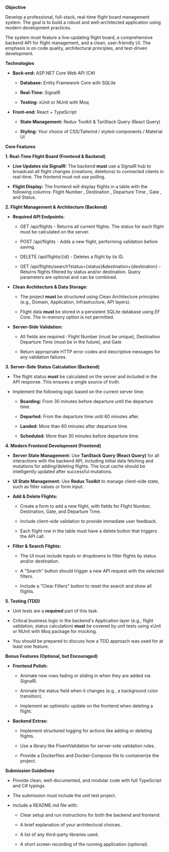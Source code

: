 **Objective**

Develop a professional, full-stack, real-time flight board management system. The goal is to build a robust and well-architected application using modern development practices.

The system must feature a live-updating flight board, a comprehensive backend API for flight management, and a clean, user-friendly UI. The emphasis is on code quality, architectural principles, and test-driven development.

**Technologies**

* **Back-end:** ASP.NET Core Web API (C\#)

  * **Database:** Entity Framework Core with SQLite

  * **Real-Time:** SignalR

  * **Testing:** xUnit or NUnit with Moq

* **Front-end:** React \+ TypeScript

  * **State Management:** Redux Toolkit & TanStack Query (React Query)

  * **Styling:** Your choice of CSS/Tailwind / styled-components / Material UI

**Core Features**

**1\. Real-Time Flight Board (Frontend & Backend)**

* **Live Updates via SignalR:** The backend **must** use a SignalR hub to broadcast all flight changes (creations, deletions) to connected clients in real-time. The frontend must not use polling.

* **Flight Display:** The frontend will display flights in a table with the following columns: Flight Number , Destination , Departure Time , Gate , and Status.

**2\. Flight Management & Architecture (Backend)**

* **Required API Endpoints:**

  * GET /api/flights \- Returns all current flights. The status for each flight must be calculated on the server.

  * POST /api/flights \- Adds a new flight, performing validation before saving.

  * DELETE /api/flights/{id} \- Deletes a flight by its ID.

  * GET /api/flights/search?status={status}\&destination={destination} \- Returns flights filtered by status and/or destination. Query parameters are optional and can be combined.

* **Clean Architecture & Data Storage:**

  * The project **must** be structured using Clean Architecture principles (e.g., Domain, Application, Infrastructure, API layers).

  * Flight data **must** be stored in a persistent SQLite database using EF Core. The in-memory option is not permitted.

* **Server-Side Validation:**

  * All fields are required : Flight Number (must be unique), Destination  Departure Time (must be in the future), and Gate

  * Return appropriate HTTP error codes and descriptive messages for any validation failures.

**3\. Server-Side Status Calculation (Backend)**

* The flight status **must** be calculated on the server and included in the API response. This ensures a single source of truth.

* Implement the following logic based on the current server time:

  * **Boarding:** From 30 minutes before departure until the departure time.

  * **Departed:** From the departure time until 60 minutes after.

  * **Landed:** More than 60 minutes after departure time.

  * **Scheduled:** More than 30 minutes before departure time.

**4\. Modern Frontend Development (Frontend)**

* **Server State Management:** Use **TanStack Query (React Query)** for all interactions with the backend API, including initial data fetching and mutations for adding/deleting flights. The local cache should be intelligently updated after successful mutations.

* **UI State Management:** Use **Redux Toolkit** to manage client-side state, such as filter values or form input.

* **Add & Delete Flights:**

  * Create a form to add a new flight, with fields for Flight Number, Destination, Gate, and Departure Time.

  * Include client-side validation to provide immediate user feedback.

  * Each flight row in the table must have a delete button that triggers the API call.

* **Filter & Search Flights:**

  * The UI must include inputs or dropdowns to filter flights by status and/or destination.

  * A "Search" button should trigger a new API request with the selected filters.

  * Include a "Clear Filters" button to reset the search and show all flights.

**5\. Testing (TDD)**

* Unit tests are a **required** part of this task.

* Critical business logic in the backend's Application layer (e.g., flight validation, status calculation)  **must** be covered by unit tests using xUnit or NUnit with Moq package for mocking.

* You should be prepared to discuss how a TDD approach was used for at least one feature.

**Bonus Features (Optional, but Encouraged)**

* **Frontend Polish:**

  * Animate new rows fading or sliding in when they are added via SignalR.

  * Animate the status field when it changes (e.g., a background color transition).

  * Implement an optimistic update on the frontend when deleting a flight.

* **Backend Extras:**

  * Implement structured logging for actions like adding or deleting flights.

  * Use a library like FluentValidation for server-side validation rules.

  * Provide a Dockerfiles and Docker-Compose file to containerize the project.

**Submission Guidelines**

* Provide clean, well-documented, and modular code with full TypeScript and C\# typings.

* The submission must include the unit test project.

* Include a README.md file with:

  * Clear setup and run instructions for both the backend and frontend.

  * A brief explanation of your architectural choices.

  * A list of any third-party libraries used.

  * A short screen recording of the running application (optional).

